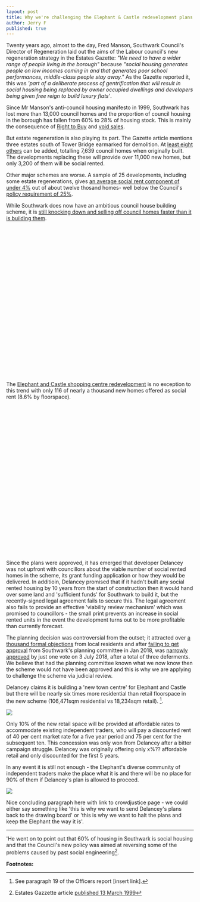 ```yaml
---
layout: post
title: Why we're challenging the Elephant & Castle redevelopment plans in court
author: Jerry F
published: true
---
```

Twenty years ago, almost to the day, Fred Manson, Southwark Council's Director of Regeneration laid out the aims of the Labour council's new regeneration strategy in the Estates Gazette: _"We need to have a wider range of people living in the borough"_ because _"social housing generates people on low incomes coming in and that generates poor school performances, middle-class people stay away."_ As the Gazette reported it, this was _'part of a deliberate process of gentrification that will result in social housing being replaced by owner occupied dwellings and developers being given free reign to build luxury flats'_.


Since Mr Manson's anti-council housing manifesto in 1999, Southwark has lost more than 13,000 council homes and the proportion of council housing in the borough has fallen from 60% to 28% of housing stock.  This is mainly the consequence of [Right to Buy](https://assets.publishing.service.gov.uk/government/uploads/system/uploads/attachment_data/file/759390/LT_685.xlsx) and [void sales](https://assets.publishing.service.gov.uk/government/uploads/system/uploads/attachment_data/file/561232/LT_648.xlsx). 

But estate regeneration is also playing its part. The Gazette article mentions three estates south of Tower Bridge earmarked for demolition. At [least eight others](http://35percent.org/the-southwark-clearances) can be added, totalling 7,639 council homes when originally built.  The developments replacing these will provide over 11,000 new homes, but only 3,200 of them will be social rented.  

Other major schemes are worse.  A sample of 25 developments, including some estate regenerations, gives [an average social rent component of under 4%](http://35percent.org/major-schemes) out of about twelve thosand homes- well below the Council's [policy requirement of 25%](LINKTONSP). 

While Southwark does now have an ambitious council house building scheme, it is [still knocking down and selling off council homes faster than it is building them](http://35percent.org/2018-11-12-11000-council-homes-manifesto-pledge/).

<script src="http://ajax.googleapis.com/ajax/libs/jquery/1.8.2/jquery.min.js">
</script>
<script src="http://code.highcharts.com/highcharts.js">
</script>
<script src="http://code.highcharts.com/modules/exporting.js">
</script>

<div id="container1" style="min-width: 310px; height: 400px; margin: 0 auto">
</div>

<script type="text/javascript">

        $('#container1').highcharts({
            title: {
                text: "Southwark's Council Homes",
                x: -20 //center
            },
            subtitle: {
                text: 'Source: https://www.gov.uk/government/uploads/system/uploads/attachment_data/file/674346/LT_116.xlsx',
                x: -20
            },
            xAxis: {
                categories: ['1999', '2000', '2001', '2002', '2003', '2004', '2005', '2006', '2007', '2008', '2009', '2010', '2011', '2012', '2013', '2014', '2015', '2016', '2017']
            },
            yAxis: {
                title: {
                    text: 'Council-owned stock'
                },
                plotLines: [{
                    value: 0,
                    width: 1,
                    color: '#808080'
                }]
            },
            tooltip: {
                valueSuffix: ' Council homes'
            },
            legend: {
                layout: 'vertical',
                align: 'right',
                verticalAlign: 'middle',
                borderWidth: 0
            },
            series: [{
                name: 'Southwark',
                data: [51706, 50903, 49875, 48052, 46887, 45346, 43885, 42275, 41873, 41287, 40618, 40120, 39845, 39781, 38578, 39029, 38687, 38522, 38553]
            }]
        });

</script>

The [Elephant and Castle shopping centre redevelopment](http://35percent.org/shopping-centre) is no exception to this trend with only 116 of nearly a thousand new homes offered as social rent (8.6% by floorspace).  

<div id="container2" style="min-width: 310px; height: 400px; margin: 0 auto"></div>

<script type="text/javascript">
var colors = Highcharts.getOptions().colors,
  categories = [
    'Private: 65%',
    'Social Rent: 17.5%',
    'Intermediate: 17.5%'
  ],
  data = [
    {
      y: 65.0,
      color: colors[2],
      drilldown: {
        name: 'Market Rent',
        categories: [
         'Market Rent'
        ],
        data: [
          65.0
        ]
      }
    },
    {
      y: 17.5,
      color: colors[1],
      drilldown: {
        name: 'Social Rent',
        categories: [
          'Social Rent',
          'Intermediate Rent'
        ],
        data: [
          8.6,
          0.0
        ]
      }
    },
    {
      y: 17.5,
      color: colors[0],
      drilldown: {
        name: 'Intermediate Housing',
        categories: [
              'Intermediate Rent'
        ],
        data: [
          26.4
        ]
      }
    }
  ],
  browserData = [],
  versionsData = [],
  i,
  j,
  dataLen = data.length,
  drillDataLen,
  brightness;


// Build the data arrays
for (i = 0; i < dataLen; i += 1) {

  // add browser data
  browserData.push({
    name: categories[i],
    y: data[i].y,
    color: data[i].color
  });

  // add version data
  drillDataLen = data[i].drilldown.data.length;
  for (j = 0; j < drillDataLen; j += 1) {
    brightness = 0.2 - (j / drillDataLen) / 5;
    versionsData.push({
      name: data[i].drilldown.categories[j],
      y: data[i].drilldown.data[j],
      color: Highcharts.Color(data[i].color).brighten(brightness).get()
    });
  }
}

// Create the chart
Highcharts.chart('container2', {
  chart: {
    type: 'pie'
  },
  title: {
    text: 'Approved Tenure Mix'
  },
  subtitle: {
    text: 'Source: <a href="http://planbuild.southwark.gov.uk/documents/?casereference=16/AP/4458&system=DC" target="_blank">Southwark Council planning ref:16/AP/4458</a>'
  },
  plotOptions: {
    pie: {
      shadow: false,
      center: ['50%', '50%']
    }
  },
  tooltip: {
    valueSuffix: '%'
  },
  series: [{
    name: 'Policy Requirement',
    data: browserData,
    size: '60%',
    dataLabels: {
      formatter: function () {
        return this.y > 5 ? this.point.name : null;
      },
      color: '#ffffff',
      distance: -30
    }
  }, {
    name: 'Approved percentage',
    data: versionsData,
    size: '80%',
    innerSize: '60%',
    dataLabels: {
      formatter: function () {
        // display only if larger than 1
        return this.y > 1 ? '<b>' + this.point.name + ':</b> ' +
          this.y + '%' : null;
      }
    },
    id: 'versions'
  }],
  responsive: {
    rules: [{
      condition: {
        maxWidth: 400
      },
      chartOptions: {
        series: [{
          id: 'versions',
          dataLabels: {
            enabled: false
          }
        }]
      }
    }]
  }
});

</script>

Since the plans were approved, it has emerged that developer Delancey was not upfront with councillors about the viable number of social rented homes in the scheme, its grant funding application or how they would be delivered. In additioin, Delancey promised that if it hadn't built any social rented housing by 10 years from the start of construction then it would hand over some land and 'sufficient funds' for Southwark to build it, but the recently-signed legal agreement fails to secure this. The legal agreement also fails to provide an effective 'viability review mechanism' which was promised to councillors - the small print prevents an increase in social rented units in the event the development turns out to be more profitable than currently forecast.

The planning decision was controversial from the outset; it attracted over [a thousand formal objections](https://planning.southwark.gov.uk/online-applications/applicationDetails.do?activeTab=makeComment&keyVal=_STHWR_DCAPR_9569810) from local residents and after [failing to get approval](https://www.bbc.co.uk/news/uk-england-london-42719607) from Southwark's planning committee in Jan 2018, was [narrowly approved](http://35percent.org/2018-07-09-delancey/) by just one vote on 3 July 2018, after a total of three deferments. We believe that had the planning committee known what we now know then the scheme would not have been approved and this is why we are applying to challenge the scheme via judicial review.

Delancey claims it is building a 'new town centre' for Elephant and Castle but there will be nearly six times more residential than retail floorspace in the new scheme (106,471sqm residential vs 18,234sqm retail). [^2]. 

![](http://35percent.org/img/delanceyshoppingcentrecgi.jpg)

Only 10% of the new retail space will be provided at affordable rates to accommodate existing independent traders, who will pay a discounted rent of 40 per cent market rate for a five year period and 75 per cent for the subsequent ten. This concession was only won from Delancey after a bitter campaign struggle. Delancey was originally offering only x%?? affordable retail and only discounted for the first 5 years. 

In any event it is still not enough - the Elephant's diverse community of independent traders make the place what it is and there will be no place for 90% of them if Delancey's plan is allowed to proceed.

![](http://35percent.org/img/traderscomp.jpeg)

Nice concluding paragraph here with link to crowdjustice page - we could either say something like 'this is why we want to send Delancey's plans back to the drawing board' or 'this is why we want to halt the plans and keep the Elephant the way it is'.

----------------------------------------------------------------------------------------------------

'He went on to point out that 60% of housing in Southwark is social housing and that the Council's new policy was aimed at reversing some of the problems caused by past social engineering[^1].

__Footnotes:__

[^1]: Estates Gazzette article [published 13 March 1999](http://heygate.github.io/img/EstatesGazette.pdf)

[^2]: See paragraph 19 of the Officers report [insert link].
